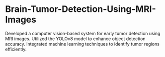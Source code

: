 # Brain-Tumor-Detection-Using-MRI-Images
Developed a computer vision-based system for early tumor detection using MRI images.
Utilized the YOLOv8 model to enhance object detection accuracy.
Integrated machine learning techniques to identify tumor regions efficiently.
